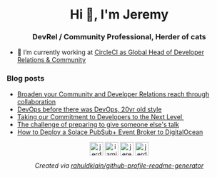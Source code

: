 <h1 align="center">Hi 👋, I'm Jeremy</h1>
<h3 align="center">DevRel / Community Professional, Herder of cats</h3>

- 🔭 I’m currently working at [CircleCI as Global Head of Developer Relations & Community](https://circleci.com)

### Blog posts
<!-- BLOG-POST-LIST:START -->
- [Broaden your Community and Developer Relations reach through collaboration](https://dev.to/jerdog/broaden-your-community-and-developer-relations-reach-through-collaboration-413)
- [DevOps before there was DevOps, 20yr old style](https://dev.to/jerdog/devops-before-there-was-devops-20yr-old-style-3l76)
- [Taking our Commitment to Developers to the Next Level ](https://dev.to/solacedevs/taking-our-commitment-to-developers-to-the-next-level-45b6)
- [The challenge of preparing to give someone else's talk](https://dev.to/jerdog/the-challenge-of-preparing-to-give-someone-else-s-talk-3ead)
- [How to Deploy a Solace PubSub+ Event Broker to DigitalOcean](https://dev.to/solacedevs/how-to-deploy-a-solace-pubsub-event-broker-to-digitalocean-1afc)
<!-- BLOG-POST-LIST:END -->

<p align="center">
<a href="https://dev.to/jerdog" target="blank"><img align="center" src="https://cdn.jsdelivr.net/npm/simple-icons@3.0.1/icons/dev-dot-to.svg" alt="jerdog" height="30" width="30" /></a>
<a href="https://twitter.com/iamjerdog" target="blank"><img align="center" src="https://cdn.jsdelivr.net/npm/simple-icons@3.0.1/icons/twitter.svg" alt="iamjerdog" height="30" width="30" /></a>
<a href="https://linkedin.com/in/jeremymeiss" target="blank"><img align="center" src="https://cdn.jsdelivr.net/npm/simple-icons@3.0.1/icons/linkedin.svg" alt="jeremymeiss" height="30" width="30" /></a>
<a href="https://stackoverflow.com/users/jerdog" target="blank"><img align="center" src="https://cdn.jsdelivr.net/npm/simple-icons@3.0.1/icons/stackoverflow.svg" alt="jerdog" height="30" width="30" /></a>
</p>

<p align="center">
<em>Created via <a href="https://github.com/rahuldkjain/github-profile-readme-generator">rahuldkjain/github-profile-readme-generator</a></em>
</p>
